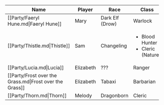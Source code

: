 
| Name                                                    | Player    | Race            | Class                                                  |
| ------------------------------------------------------- | --------- | --------------- | ------------------------------------------------------ |
| [[Party/Faeryl Hune.md\|Faeryl Hune]]                   | Mary      | Dark Elf (Drow) | Warlock                                                |
| [[Party/Thistle.md\|Thistle]]                           | Sam       | Changeling      | <ul><li>Blood Hunter</li><li>Cleric (Nature)</li></ul> |
| [[Party/Lucia.md\|Lucia]]                               | Elizabeth | ???             | Ranger                                                 |
| [[Party/Frost over the Grass.md\|Frost over the Grass]] | Elizabeth | Tabaxi          | Barbarian                                              |
| [[Party/Thorn.md\|Thorn]]                               | Melody    | Dragonborn      | Cleric                                                 |
